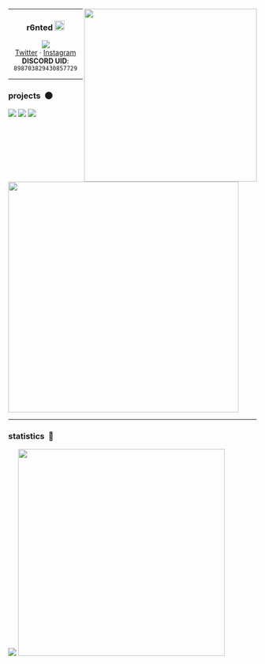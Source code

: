 
<p>
  <div align="center">
<img src="https://lanyard.cnrad.dev/api/898703829430857729" align="right" width="350"/>
  </div>
<div>
 
 ---
 
 <h3 align="center">r6nted‏‏‎ ‎<img src="https://upload.wikimedia.org/wikipedia/commons/thumb/9/95/Vue.js_Logo_2.svg/1184px-Vue.js_Logo_2.svg.png" width="20"></h3>
 <div align="center">
<img src="https://komarev.com/ghpvc/?username=r6nted"><br>
   <div align="center">
   <a href="https://twitter.com/loonaverrsse">Twitter</a> · <a href="https://instagram.com/r6nted">Instagram</a>
   <br/>
   <strong>DISCORD UID</strong>: <code>898703829430857729</code>
</div>
</div>

 ---

<h3>projects‏‏‎ ‎‏‏‎ 🌑‏‏‎‏‏‎‏‏‎‏‏‎</h3>

<img src="https://github-readme-stats.vercel.app/api/pin/?username=r6nted&repo=discord-welcome-card&theme=vue-dark"> <img src="https://github-readme-stats.vercel.app/api/pin/?username=addEnvy&repo=bot&theme=vue-dark"> <img src="https://github-readme-stats.vercel.app/api/pin/?username=r6nted&repo=pingr&theme=vue-dark"> <img src="https://github-readme-stats.vercel.app/api/pin/?username=r6nted&repo=discord-token-validator&theme=vue-dark" width="467">

 ---
  
<h3>statistics‏‏‎ ‎‏‏‎ 💚</h3>

<img src="https://github-readme-stats.vercel.app/api/top-langs/?username=r6nted&layout=compact&theme=vue-dark"> <img src="https://github-readme-stats.vercel.app/api?username=r6nted&theme=vue-dark" width="419">


